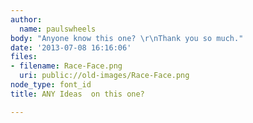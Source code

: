 ```yaml
---
author:
  name: paulswheels
body: "Anyone know this one? \r\nThank you so much."
date: '2013-07-08 16:16:06'
files:
- filename: Race-Face.png
  uri: public://old-images/Race-Face.png
node_type: font_id
title: ANY Ideas  on this one?

---
```

